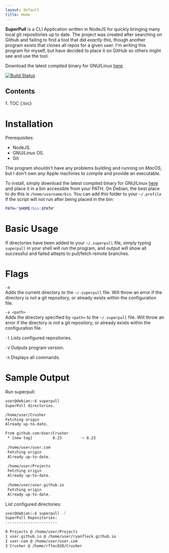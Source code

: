 ```yaml
---
layout: default
title: Home
---
```


**SuperPull** is a CLI Application written in NodeJS for quickly bringing many local git repositories up to date. The project was created after searching on Github and failing to find a tool that did *exactly this*, though another program exists that clones all repos for a given user. I'm writing this program for myself, but have decided to place it on GitHub so others might see and use the tool.

Download the latest compiled binary for GNU/Linux [here](https://github.com/RyanFleck/SuperPull/releases/latest). 

[![Build Status](https://travis-ci.com/RyanFleck/SuperPull.svg?branch=master)](https://travis-ci.com/RyanFleck/SuperPull)

<h2>Contents</h2>
1. TOC
{:toc}

# Installation

Prerequisites:

- NodeJS.
- GNU/Linux OS.
- Git

The program shouldn't have any problems building and running on *MacOS*, but I don't own any Apple machines to compile and provide an executable.

To install, simply download the latest compiled binary for GNU/Linux [here](https://github.com/RyanFleck/SuperPull/releases/latest) and place it in a bin accessible from your PATH. On Debian, the best place to do this is `/home/username/bin`. You can add this folder to your `~/.profile` if the script will not run after being placed in the bin:

```sh
PATH="$HOME/bin:$PATH"
```

# Basic Usage

If directories have been added to your `~/.superpull` file, simply typing `superpull` in your shell will run the program, and output will show all successful and failed attepts to pull/fetch remote branches.

# Flags

`-a`  
Adds the current directory to the `~/.superpull` file. Will throw an error if the directory is not a git repository, or already exists within the configuration file.

`-a <path>`  
Adds the directory specified by `<path>` to the `~/.superpull` file. Will throw an error if the directory is not a git repository, or already exists within the configuration file.

`-l` Lists configured repositories.

`-V` Outputs program version.

`-h` Displays all commands.

# Sample Output

Run superpull:

```sh
user@debian:~$ superpull
SuperPull directories.

/home/user/Crusher
Fetching origin
Already up-to-date.

From github.com:User/Crusher
 * [new tag]         0.23        -> 0.23
 
 /home/user/user.com
 Fetching origin
 Already up-to-date.
 
 /home/user/Projects
 Fetching origin
 Already up-to-date.
 
 /home/user/user.github.io
 Fetching origin
 Already up-to-date.
```

List configured directories:

```sh
user@debian:~$ superpull -l
SuperPull Repositories:
-----------------------

0 Projects @ /home/user/Projects
1 user.github.io @ /home/user/ryanfleck.github.io
2 user.com @ /home/user/user.com
3 Crusher @ /home/rflec028/Crusher
```
